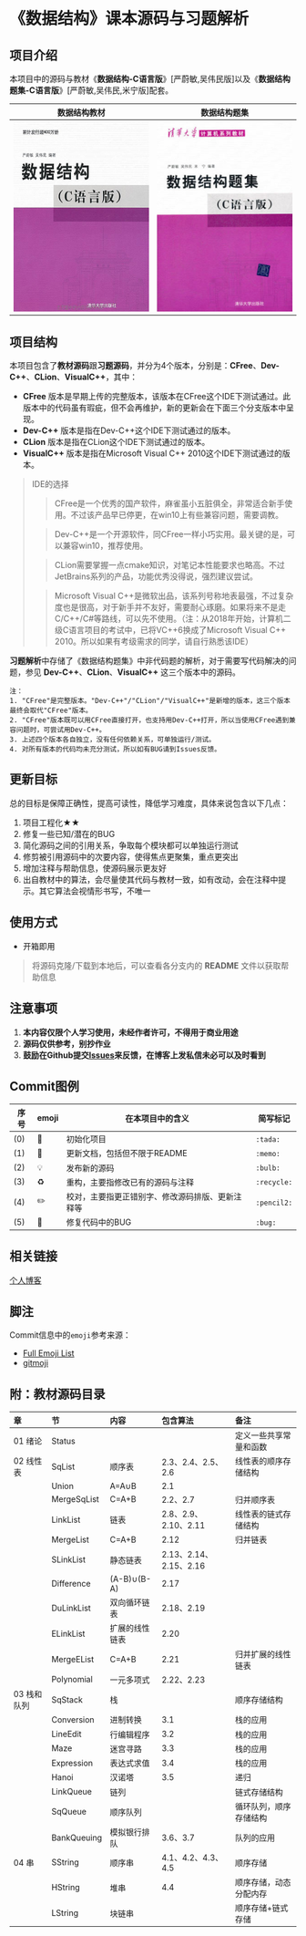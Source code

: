 # 《数据结构》课本源码与习题解析


## 项目介绍

本项目中的源码与教材《**数据结构-C语言版**》[严蔚敏,吴伟民版]以及《**数据结构题集-C语言版**》[严蔚敏,吴伟民,米宁版]配套。

|           数据结构教材           |           数据结构题集           |
| :----------------------------: | :----------------------------: |
| ![数据结构教材](数据结构教材.png) | ![数据结构题集](数据结构题集.png) |


## 项目结构

本项目包含了**教材源码**跟**习题源码**，并分为4个版本，分别是：**CFree**、**Dev-C++**、**CLion**、**VisualC++**，其中：    

- **CFree** 版本是早期上传的完整版本，该版本在CFree这个IDE下测试通过。此版本中的代码虽有瑕疵，但不会再维护，新的更新会在下面三个分支版本中呈现。    
- **Dev-C++** 版本是指在Dev-C++这个IDE下测试通过的版本。    
- **CLion** 版本是指在CLion这个IDE下测试通过的版本。    
- **VisualC++** 版本是指在Microsoft Visual C++ 2010这个IDE下测试通过的版本。    

> IDE的选择    
>> CFree是一个优秀的国产软件，麻雀虽小五脏俱全，非常适合新手使用。不过该产品早已停更，在win10上有些兼容问题，需要调教。    
>    
>> Dev-C++是一个开源软件，同CFree一样小巧实用。最关键的是，可以兼容win10，推荐使用。    
>    
>> CLion需要掌握一点cmake知识，对笔记本性能要求也略高。不过JetBrains系列的产品，功能优秀没得说，强烈建议尝试。    
>    
>> Microsoft Visual C++是微软出品，该系列号称地表最强，不过复杂度也是很高，对于新手并不友好，需要耐心琢磨。如果将来不是走C/C++/C#等路线，可以先不使用。（注：从2018年开始，计算机二级C语言项目的考试中，已将VC++6换成了Microsoft Visual C++ 2010。所以如果有考级需求的同学，请自行熟悉该IDE）    

**习题解析**中存储了《数据结构题集》中非代码题的解析，对于需要写代码解决的问题，参见 **Dev-C++**、**CLion**、**VisualC++** 这三个版本中的源码。    

```
注：
1. "CFree"是完整版本。"Dev-C++"/"CLion"/"VisualC++"是新增的版本，这三个版本最终会取代"CFree"版本。    
2. "CFree"版本既可以用CFree直接打开，也支持用Dev-C++打开，所以当使用CFree遇到兼容问题时，可尝试用Dev-C++。    
3. 上述四个版本各自独立，没有任何依赖关系，可单独运行/测试。    
4. 对所有版本的代码均未充分测试，所以如有BUG请到Issues反馈。    
```


## 更新目标

总的目标是保障正确性，提高可读性，降低学习难度，具体来说包含以下几点：    

1. 项目工程化★★    
2. 修复一些已知/潜在的BUG    
3. 简化源码之间的引用关系，争取每个模块都可以单独运行测试    
4. 修剪被引用源码中的次要内容，使得焦点更聚集，重点更突出    
5. 增加注释与帮助信息，使源码展示更友好    
6. 出自教材中的算法，会尽量使其代码与教材一致，如有改动，会在注释中提示。其它算法会视情形书写，不唯一    


## 使用方式

*   开箱即用    

> 将源码克隆/下载到本地后，可以查看各分支内的 **README** 文件以获取帮助信息    

## 注意事项

1. **本内容仅限个人学习使用，未经作者许可，不得用于商业用途**    
2. **源码仅供参考，别抄作业**    
3. **鼓励在Github提交[Issues](https://github.com/kangjianwei/Data-Structure/issues)来反馈，在博客上发私信未必可以及时看到**    


## Commit图例

| 序号 |   emoji   |               在本项目中的含义               |   简写标记   |
| ---- | --------- | ------------------------------------------- | ----------- |
| (0) | :tada:    | 初始化项目                                   | `:tada:`    |
| (1) | :memo:    | 更新文档，包括但不限于README                  | `:memo:`    |
| (2) | :bulb:    | 发布新的源码                                 | `:bulb:`    |
| (3) | :recycle: | 重构，主要指修改已有的源码与注释               | `:recycle:` |
| (4) | :pencil2: | 校对，主要指更正错别字、修改源码排版、更新注释等 | `:pencil2:` |
| (5) | :bug:     | 修复代码中的BUG                              | `:bug:`     |


## 相关链接

[个人博客](http://www.cnblogs.com/kangjianwei101)     


## 脚注

Commit信息中的`emoji`参考来源：    

* [Full Emoji List](https://unicode.org/emoji/charts/full-emoji-list.html)   
* [gitmoji](https://gitmoji.carloscuesta.me/)    


## 附：教材源码目录

| 章         | 节          | 内容          | 包含算法               | 备注                 |
| :--------- | :---------- | :----------- | :-------------------- | :------------------- |
| 01 绪论     | Status      |              |                       | 定义一些共享常量和函数 |
| 02 线性表   | SqList      | 顺序表        | 2.3、2.4、2.5、2.6     | 线性表的顺序存储结构   |
|            | Union       | A=A∪B        | 2.1                   |                      |
|            | MergeSqList | C=A+B        | 2.2、2.7               | 归并顺序表            |
|            | LinkList    | 链表          | 2.8、2.9、2.10、2.11   | 线性表的链式存储结构   |
|            | MergeList   | C=A+B        | 2.12                  | 归并链表             |
|            | SLinkList   | 静态链表      | 2.13、2.14、2.15、2.16 |                      |
|            | Difference  | (A-B)∪(B-A)  | 2.17                  |                      |
|            | DuLinkList  | 双向循环链表   | 2.18、2.19             |                      |
|            | ELinkList   | 扩展的线性链表 | 2.20                  |                      |
|            | MergeEList  | C=A+B        | 2.21                  | 归并扩展的线性链表     |
|            | Polynomial  | 一元多项式     | 2.22、2.23             |                      |
| 03 栈和队列 | SqStack     | 栈            |                       | 顺序存储结构          |
|            | Conversion  | 进制转换      | 3.1                   | 栈的应用             |
|            | LineEdit    | 行编辑程序     | 3.2                   | 栈的应用             |
|            | Maze        | 迷宫寻路      | 3.3                   | 栈的应用             |
|            | Expression  | 表达式求值     | 3.4                   | 栈的应用             |
|            | Hanoi       | 汉诺塔        | 3.5                   | 递归                 |
|            | LinkQueue   | 链列          |                       | 链式存储结构          |
|            | SqQueue     | 顺序队列      |                       | 循环队列，顺序存储结构 |
|            | BankQueuing | 模拟银行排队   | 3.6、3.7               | 队列的应用            |
| 04 串      | SString     | 顺序串        | 4.1、4.2、4.3、4.5     | 顺序存储             |
|            | HString     | 堆串          | 4.4                   | 顺序存储，动态分配内存 |
|            | LString     | 块链串        |                       | 顺序存储+链式存储             |

